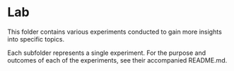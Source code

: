 # Lab
This folder contains various experiments conducted to gain more insights into specific topics.

Each subfolder represents a single experiment. For the purpose and outcomes of each of the experiments, see their accompanied README.md.
